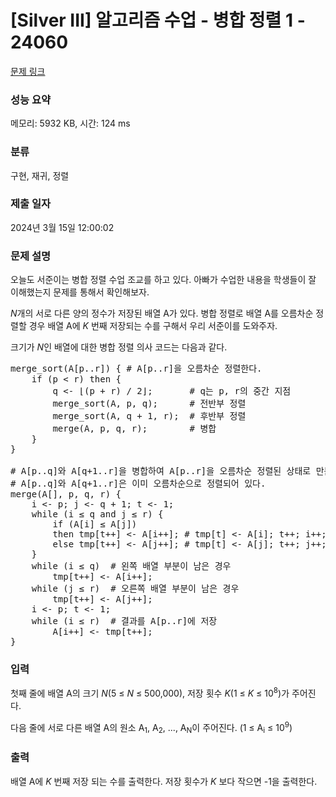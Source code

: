 # [Silver III] 알고리즘 수업 - 병합 정렬 1 - 24060 

[문제 링크](https://www.acmicpc.net/problem/24060) 

### 성능 요약

메모리: 5932 KB, 시간: 124 ms

### 분류

구현, 재귀, 정렬

### 제출 일자

2024년 3월 15일 12:00:02

### 문제 설명

<p style="user-select: auto !important;">오늘도 서준이는 병합 정렬 수업 조교를 하고 있다. 아빠가 수업한 내용을 학생들이 잘 이해했는지 문제를 통해서 확인해보자.</p>

<p style="user-select: auto !important;"><em style="user-select: auto !important;">N</em>개의 서로 다른 양의 정수가 저장된 배열 A가 있다. 병합 정렬로 배열 A를 오름차순 정렬할 경우 배열 A에 <em style="user-select: auto !important;">K </em>번째 저장되는 수를 구해서 우리 서준이를 도와주자.</p>

<p style="user-select: auto !important;">크기가 <em style="user-select: auto !important;">N</em>인 배열에 대한 병합 정렬 의사 코드는 다음과 같다.</p>

<pre style="user-select: auto !important;">merge_sort(A[p..r]) { # A[p..r]을 오름차순 정렬한다.
    if (p < r) then {
        q <- ⌊(p + r) / 2⌋;       # q는 p, r의 중간 지점
        merge_sort(A, p, q);      # 전반부 정렬
        merge_sort(A, q + 1, r);  # 후반부 정렬
        merge(A, p, q, r);        # 병합
    }
}

# A[p..q]와 A[q+1..r]을 병합하여 A[p..r]을 오름차순 정렬된 상태로 만든다.
# A[p..q]와 A[q+1..r]은 이미 오름차순으로 정렬되어 있다.
merge(A[], p, q, r) {
    i <- p; j <- q + 1; t <- 1;
    while (i ≤ q and j ≤ r) {
        if (A[i] ≤ A[j])
        then tmp[t++] <- A[i++]; # tmp[t] <- A[i]; t++; i++;
        else tmp[t++] <- A[j++]; # tmp[t] <- A[j]; t++; j++;
    }
    while (i ≤ q)  # 왼쪽 배열 부분이 남은 경우
        tmp[t++] <- A[i++];
    while (j ≤ r)  # 오른쪽 배열 부분이 남은 경우
        tmp[t++] <- A[j++];
    i <- p; t <- 1;
    while (i ≤ r)  # 결과를 A[p..r]에 저장
        A[i++] <- tmp[t++]; 
}</pre>

### 입력 

 <p style="user-select: auto !important;">첫째 줄에 배열 A의 크기 <em style="user-select: auto !important;">N</em>(5 ≤ <em style="user-select: auto !important;">N</em> ≤ 500,000), 저장 횟수 <em style="user-select: auto !important;">K</em>(1 ≤ <em style="user-select: auto !important;">K</em> ≤ 10<sup style="user-select: auto !important;">8</sup>)가 주어진다.</p>

<p style="user-select: auto !important;">다음 줄에 서로 다른 배열 A의 원소 A<sub style="user-select: auto !important;">1</sub>, A<sub style="user-select: auto !important;">2</sub>, ..., A<sub style="user-select: auto !important;">N</sub>이 주어진다. (1 ≤ A<sub style="user-select: auto !important;">i</sub> ≤ 10<sup style="user-select: auto !important;">9</sup>)</p>

### 출력 

 <p style="user-select: auto !important;">배열 A에 <em style="user-select: auto !important;">K </em>번째 저장 되는 수를 출력한다. 저장 횟수가 <em style="user-select: auto !important;">K </em>보다 작으면 -1을 출력한다.</p>

